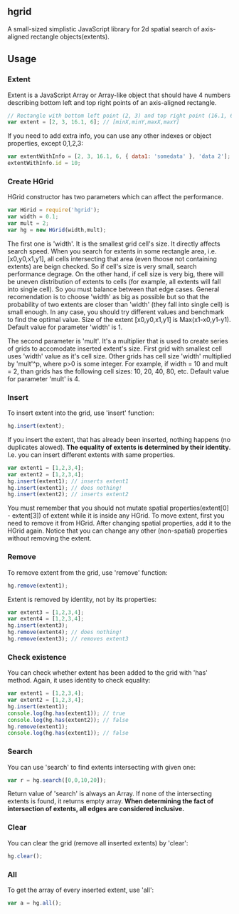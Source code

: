 ## hgrid

A small-sized simplistic JavaScript library for 2d spatial search of axis-aligned rectangle objects(extents).

## Usage

### Extent
Extent is a JavaScript Array or Array-like object that should have 4 numbers describing bottom left and top right points of an axis-aligned rectangle.
```js
// Rectangle with bottom left point (2, 3) and top right point (16.1, 6):
var extent = [2, 3, 16.1, 6]; // [minX,minY,maxX,maxY]
```

If you need to add extra info, you can use any other indexes or object properties, except 0,1,2,3:
```js
var extentWithInfo = [2, 3, 16.1, 6, { data1: 'somedata' }, 'data 2'];
extentWithInfo.id = 10;
```

### Create HGrid
HGrid constructor has two parameters which can affect the performance.
```js
var HGrid = require('hgrid');
var width = 0.1;
var mult = 2;
var hg = new HGrid(width,mult);
```
The first one is 'width'. It is the smallest grid cell's size.
It directly affects search speed. When you search for extents in some rectangle area, i.e. [x0,y0,x1,y1], all cells intersecting that area (even thoose not containing extents) are beign checked.
So if cell's size is very small, search performance degrage.
On the other hand, if cell size is very big, there will be uneven distribution of extents to cells 
(for example, all extents will fall into single cell). So you must balance between that edge cases.
General recomendation is to choose 'width' as big as possible but so that the probability of two extents are closer than 'width' (they fall into single cell) is small enough.
In any case, you should try different values and benchmark to find the optimal value.
Size of the extent [x0,y0,x1,y1] is Max(x1-x0,y1-y1).
Default value for parameter 'width' is 1.

The second parameter is 'mult'. It's a multiplier that is used to create series of grids to accomodate inserted extent's size.
First grid with smallest cell uses 'width' value as it's cell size. Other grids has cell size 'width' multiplied by 'mult'^p, where p>0 is some integer.
For example, if width = 10 and mult = 2, than grids has the following cell sizes: 10, 20, 40, 80, etc.
Default value for parameter 'mult' is 4.

### Insert
To insert extent into the grid, use 'insert' function:
```js
hg.insert(extent);
```
If you insert the extent, that has already been inserted, nothing happens (no duplicates alowed).
**The equality of extents is determined by their identity**. I.e. you can insert different extents with same properties.
```js
var extent1 = [1,2,3,4];
var extent2 = [1,2,3,4];
hg.insert(extent1); // inserts extent1
hg.insert(extent1); // does nothing!
hg.insert(extent2); // inserts extent2
```
You must remember that you should not mutate spatial properties(extent[0] - extent[3]) of extent while it is inside any HGrid.
To move extent, first you need to remove it from HGrid. After changing spatial properties, add it to the HGrid again.
Notice that you can change any other (non-spatial) properties without removing the extent.

### Remove
To remove extent from the grid, use 'remove' function:
```js
hg.remove(extent1);
```
Extent is removed by identity, not by its properties:
```js
var extent3 = [1,2,3,4];
var extent4 = [1,2,3,4];
hg.insert(extent3);
hg.remove(extent4); // does nothing!
hg.remove(extent3); // removes extent3
```

### Check existence
You can check whether extent has been added to the grid with 'has' method. Again, it uses identity to check equality:
```js
var extent1 = [1,2,3,4];
var extent2 = [1,2,3,4];
hg.insert(extent1);
console.log(hg.has(extent1)); // true
console.log(hg.has(extent2)); // false
hg.remove(extent1);
console.log(hg.has(extent1)); // false
```

### Search
You can use 'search' to find extents intersecting with given one:
```js
var r = hg.search([0,0,10,20]);
```
Return value of 'search' is always an Array. If none of the intersecting extents is found, it returns empty array.
**When determining the fact of intersection of extents, all edges are considered inclusive.**

### Clear
You can clear the grid (remove all inserted extents) by 'clear':
```js
hg.clear();
```
### All
To get the array of every inserted extent, use 'all':
```js
var a = hg.all();
```
